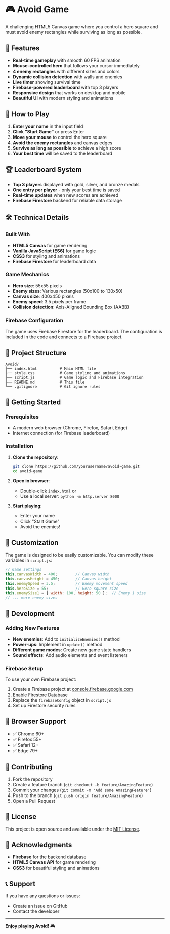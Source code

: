 # 🎮 Avoid Game

A challenging HTML5 Canvas game where you control a hero square and must avoid enemy rectangles while surviving as long as possible.

## 🚀 Features

- **Real-time gameplay** with smooth 60 FPS animation
- **Mouse-controlled hero** that follows your cursor immediately
- **4 enemy rectangles** with different sizes and colors
- **Dynamic collision detection** with walls and enemies
- **Live timer** showing survival time
- **Firebase-powered leaderboard** with top 3 players
- **Responsive design** that works on desktop and mobile
- **Beautiful UI** with modern styling and animations

## 🎯 How to Play

1. **Enter your name** in the input field
2. **Click "Start Game"** or press Enter
3. **Move your mouse** to control the hero square
4. **Avoid the enemy rectangles** and canvas edges
5. **Survive as long as possible** to achieve a high score
6. **Your best time** will be saved to the leaderboard

## 🏆 Leaderboard System

- **Top 3 players** displayed with gold, silver, and bronze medals
- **One entry per player** - only your best time is saved
- **Real-time updates** when new scores are achieved
- **Firebase Firestore** backend for reliable data storage

## 🛠️ Technical Details

### Built With
- **HTML5 Canvas** for game rendering
- **Vanilla JavaScript (ES6)** for game logic
- **CSS3** for styling and animations
- **Firebase Firestore** for leaderboard data

### Game Mechanics
- **Hero size**: 55x55 pixels
- **Enemy sizes**: Various rectangles (50x100 to 130x50)
- **Canvas size**: 400x450 pixels
- **Enemy speed**: 3.5 pixels per frame
- **Collision detection**: Axis-Aligned Bounding Box (AABB)

### Firebase Configuration
The game uses Firebase Firestore for the leaderboard. The configuration is included in the code and connects to a Firebase project.

## 📁 Project Structure

```
Avoid/
├── index.html          # Main HTML file
├── style.css           # Game styling and animations
├── script.js           # Game logic and Firebase integration
├── README.md           # This file
└── .gitignore          # Git ignore rules
```

## 🚀 Getting Started

### Prerequisites
- A modern web browser (Chrome, Firefox, Safari, Edge)
- Internet connection (for Firebase leaderboard)

### Installation
1. **Clone the repository**:
   ```bash
   git clone https://github.com/yourusername/avoid-game.git
   cd avoid-game
   ```

2. **Open in browser**:
   - Double-click `index.html` or
   - Use a local server: `python -m http.server 8000`

3. **Start playing**:
   - Enter your name
   - Click "Start Game"
   - Avoid the enemies!

## 🎨 Customization

The game is designed to be easily customizable. You can modify these variables in `script.js`:

```javascript
// Game settings
this.canvasWidth = 400;        // Canvas width
this.canvasHeight = 450;       // Canvas height
this.enemySpeed = 3.5;         // Enemy movement speed
this.heroSize = 55;            // Hero square size
this.enemySize1 = { width: 100, height: 50 };  // Enemy 1 size
// ... more enemy sizes
```

## 🔧 Development

### Adding New Features
- **New enemies**: Add to `initializeEnemies()` method
- **Power-ups**: Implement in `update()` method
- **Different game modes**: Create new game state handlers
- **Sound effects**: Add audio elements and event listeners

### Firebase Setup
To use your own Firebase project:
1. Create a Firebase project at [console.firebase.google.com](https://console.firebase.google.com)
2. Enable Firestore Database
3. Replace the `firebaseConfig` object in `script.js`
4. Set up Firestore security rules

## 📱 Browser Support

- ✅ Chrome 60+
- ✅ Firefox 55+
- ✅ Safari 12+
- ✅ Edge 79+

## 🤝 Contributing

1. Fork the repository
2. Create a feature branch (`git checkout -b feature/AmazingFeature`)
3. Commit your changes (`git commit -m 'Add some AmazingFeature'`)
4. Push to the branch (`git push origin feature/AmazingFeature`)
5. Open a Pull Request

## 📄 License

This project is open source and available under the [MIT License](LICENSE).

## 🙏 Acknowledgments

- **Firebase** for the backend database
- **HTML5 Canvas API** for game rendering
- **CSS3** for beautiful styling and animations

## 📞 Support

If you have any questions or issues:
- Create an issue on GitHub
- Contact the developer

---

**Enjoy playing Avoid! 🎮**
